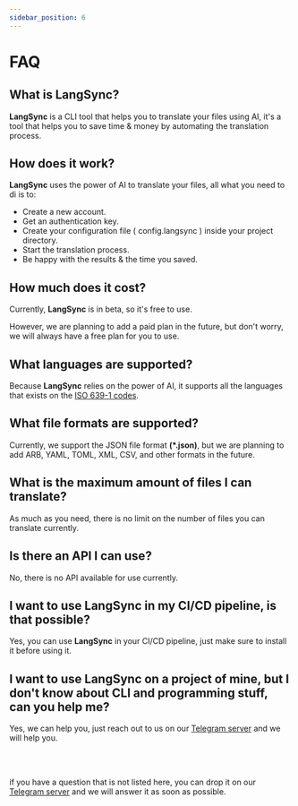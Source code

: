 ```yaml
---
sidebar_position: 6
---
```


# FAQ

## What is LangSync?

**LangSync** is a CLI tool that helps you to translate your files using AI, it's a tool that helps you to save time & money by automating the translation process.

## How does it work?

**LangSync** uses the power of AI to translate your files, all what you need to di is to:

- Create a new account.
- Get an authentication key.
- Create your configuration file ( config.langsync ) inside your project directory.
- Start the translation process.
- Be happy with the results & the time you saved.

## How much does it cost?

Currently, **LangSync** is in beta, so it's free to use.

However, we are planning to add a paid plan in the future, but don't worry, we will always have a free plan for you to use.

## What languages are supported?

Because **LangSync** relies on the power of AI, it supports all the languages that exists on the [ISO 639-1 codes](https://en.wikipedia.org/wiki/List_of_ISO_639-1_codes).

## What file formats are supported?

Currently, we support the JSON file format **(*.json)**, but we are planning to add ARB, YAML, TOML, XML, CSV, and other formats in the future.

## What is the maximum amount of files I can translate?

As much as you need, there is no limit on the number of files you can translate currently.

## Is there an API I can use?

No, there is no API available for use currently.

## I want to use LangSync in my CI/CD pipeline, is that possible?

Yes, you can use **LangSync** in your CI/CD pipeline, just make sure to install it before using it.

## I want to use LangSync on a project of mine, but I don't know about CLI and programming stuff, can you help me?

Yes, we can help you, just reach out to us on our [Telegram server](https://t.me/langsync.app) and we will help you.

<br />
<br />

if you have a question that is not listed here, you can drop it on our [Telegram server](https://t.me/langsync.app) and we will answer it as soon as possible. 